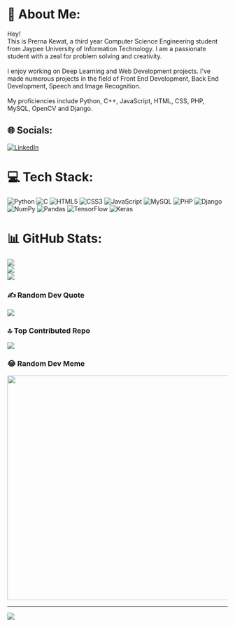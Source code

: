 # 💫 About Me:
Hey!<br>This is Prerna Kewat, a third year Computer Science Engineering student from Jaypee University of Information Technology. I am a passionate student with a zeal for problem solving and creativity. <br><br>I enjoy working on Deep Learning and Web Development projects. I've made numerous projects in the field of Front End Development, Back End Development, Speech and Image Recognition.<br><br>My proficiencies include Python, C++, JavaScript, HTML, CSS, PHP, MySQL, OpenCV and Django.


## 🌐 Socials:
[![LinkedIn](https://img.shields.io/badge/LinkedIn-%230077B5.svg?logo=linkedin&logoColor=white)]([https://linkedin.com/in/www.linkedin.com/in/prerna-kewat-a0b4a81ba](https://www.linkedin.com/in/prerna-kewat-a0b4a81ba/)) 

# 💻 Tech Stack:
![Python](https://img.shields.io/badge/python-3670A0?style=plastic&logo=python&logoColor=ffdd54) ![C](https://img.shields.io/badge/c-%2300599C.svg?style=plastic&logo=c&logoColor=white) ![HTML5](https://img.shields.io/badge/html5-%23E34F26.svg?style=plastic&logo=html5&logoColor=white) ![CSS3](https://img.shields.io/badge/css3-%231572B6.svg?style=plastic&logo=css3&logoColor=white) ![JavaScript](https://img.shields.io/badge/javascript-%23323330.svg?style=plastic&logo=javascript&logoColor=%23F7DF1E) ![MySQL](https://img.shields.io/badge/mysql-%2300f.svg?style=plastic&logo=mysql&logoColor=white) ![PHP](https://img.shields.io/badge/php-%23777BB4.svg?style=plastic&logo=php&logoColor=white) ![Django](https://img.shields.io/badge/django-%23092E20.svg?style=plastic&logo=django&logoColor=white) ![NumPy](https://img.shields.io/badge/numpy-%23013243.svg?style=plastic&logo=numpy&logoColor=white) ![Pandas](https://img.shields.io/badge/pandas-%23150458.svg?style=plastic&logo=pandas&logoColor=white) ![TensorFlow](https://img.shields.io/badge/TensorFlow-%23FF6F00.svg?style=plastic&logo=TensorFlow&logoColor=white) ![Keras](https://img.shields.io/badge/Keras-%23D00000.svg?style=plastic&logo=Keras&logoColor=white)
# 📊 GitHub Stats:
![](https://github-readme-stats.vercel.app/api?username=Prerna-Kewat&theme=dark&hide_border=false&include_all_commits=false&count_private=false)<br/>
![](https://github-readme-streak-stats.herokuapp.com/?user=Prerna-Kewat&theme=dark&hide_border=false)<br/>
![](https://github-readme-stats.vercel.app/api/top-langs/?username=Prerna-Kewat&theme=dark&hide_border=false&include_all_commits=false&count_private=false&layout=compact)

### ✍️ Random Dev Quote
![](https://quotes-github-readme.vercel.app/api?type=horizontal&theme=radical)

### 🔝 Top Contributed Repo
![](https://github-contributor-stats.vercel.app/api?username=Prerna-Kewat&limit=5&theme=dark&combine_all_yearly_contributions=true)

### 😂 Random Dev Meme
<img src="https://rm.up.railway.app/" width="512px"/>

---
[![](https://visitcount.itsvg.in/api?id=Prerna-Kewat&icon=0&color=0)](https://visitcount.itsvg.in)

<!-- Proudly created with GPRM ( https://gprm.itsvg.in ) -->
